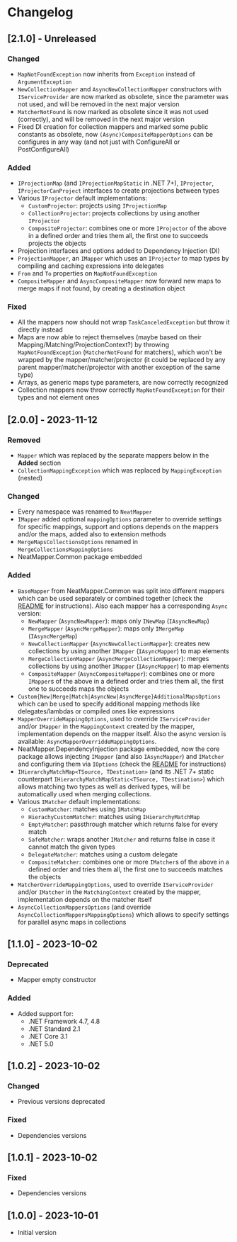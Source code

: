 # Changelog

## [2.1.0] - Unreleased

### Changed

- `MapNotFoundException` now inherits from `Exception` instead of `ArgumentException`
- `NewCollectionMapper` and `AsyncNewCollectionMapper` constructors with `IServiceProvider`
are now marked as obsolete, since the parameter was not used, and will be removed in the next major version
- `MatcherNotFound` is now marked as obsolete since it was not used (correctly), and will be removed in the next major version
- Fixed DI creation for collection mappers and marked some public constants as obsolete, now `(Async)CompositeMapperOptions`
can be configures in any way (and not just with ConfigureAll or PostConfigureAll)

### Added

- `IProjectionMap` (and `IProjectionMapStatic` in .NET 7+), `IProjector`, `IProjectorCanProject`
interfaces to create projections between types
- Various `IProjector` default implementations:
   - `CustomProjector`: projects using `IProjectionMap`
   - `CollectionProjector`: projects collections by using another `IProjector`
   - `CompositeProjector`: combines one or more `IProjector` of the above in a defined order and tries them all,
the first one to succeeds projects the objects
- Projection interfaces and options added to Dependency Injection (DI)
- `ProjectionMapper`, an `IMapper` which uses an `IProjector` to map types by compiling and caching expressions into delegates
- `From` and `To` properties on `MapNotFoundException`
- `CompositeMapper` and `AsyncCompositeMapper` now forward new maps to merge maps if not found, by creating a destination object

### Fixed

- All the mappers now should not wrap `TaskCanceledException` but throw it directly instead
- Maps are now able to reject themselves (maybe based on their Mapping/Matching/ProjectionContext?)
by throwing `MapNotFoundException` (`MatcherNotFound` for matchers), which won't be wrapped by
the mapper/matcher/projector (it could be replaced by any parent mapper/matcher/projector with
another exception of the same type)
- Arrays, as generic maps type parameters, are now correctly recognized
- Collection mappers now throw correctly `MapNotFoundException` for their types and not element ones

## [2.0.0] - 2023-11-12

### Removed

- `Mapper` which was replaced by the separate mappers below in the **Added** section
- `CollectionMappingException` which was replaced by `MappingException` (nested)

### Changed

- Every namespace was renamed to `NeatMapper`
- `IMapper` added optional `mappingOptions` parameter to override settings for specific mappings,
support and options depends on the mappers and/or the maps, added also to extension methods
- `MergeMapsCollectionsOptions` renamed in `MergeCollectionsMappingOptions`
- NeatMapper.Common package embedded

### Added

- `BaseMapper` from NeatMapper.Common was split into different mappers which can be used separately 
or combined together (check the [README](https://github.com/Xriuk/NeatMapper/blob/main/src/NeatMapper/README.md)
for instructions). Also each mapper has a corresponding `Async` version:
   - `NewMapper` (`AsyncNewMapper`): maps only `INewMap` (`IAsyncNewMap`)
   - `MergeMapper` (`AsyncMergeMapper`): maps only `IMergeMap` (`IAsyncMergeMap`)
   - `NewCollectionMapper` (`AsyncNewCollectionMapper`): creates new collections
by using another `IMapper` (`IAsyncMapper`) to map elements
   - `MergeCollectionMapper` (`AsyncMergeCollectionMapper`): merges collections
by using another `IMapper` (`IAsyncMapper`) to map elements
   - `CompositeMapper` (`AsyncCompositeMapper`): combines one or more `IMapper`s of the above
in a defined order and tries them all, the first one to succeeds maps the objects
- `Custom{New|Merge|Match|AsyncNew|AsyncMerge}AdditionalMapsOptions` which can be used
to specify additional mapping methods like delegates/lambdas or compiled ones like expressions
- `MapperOverrideMappingOptions`, used to override `IServiceProvider` and/or `IMapper`
in the `MappingContext` created by the mapper, implementation depends on the mapper itself.
Also the async version is available: `AsyncMapperOverriddeMappingOptions`.
- NeatMapper.DependencyInjection package embedded, now the core package allows injecting
`IMapper` (and also `IAsyncMapper`) and `IMatcher` and configuring them via `IOptions`
(check the [README](https://github.com/Xriuk/NeatMapper/blob/main/src/NeatMapper/README.md)
for instructions)
- `IHierarchyMatchMap<TSource, TDestination>` (and its .NET 7+ static counterpart
`IHierarchyMatchMapStatic<TSource, TDestination>`) which allows matching two types
as well as derived types, will be automatically used when merging collections.
- Various `IMatcher` default implementations:
   - `CustomMatcher`: matches using `IMatchMap`
   - `HierachyCustomMatcher`: matches using `IHierarchyMatchMap`
   - `EmptyMatcher`: passthrough matcher which returns false for every match
   - `SafeMatcher`: wraps another `IMatcher` and returns false in case it cannot match the given types
   - `DelegateMatcher`: matches using a custom delegate
   - `CompositeMatcher`: combines one or more `IMatcher`s of the above in a defined order
and tries them all, the first one to succeeds matches the objects
- `MatcherOverrideMappingOptions`, used to override `IServiceProvider` and/or `IMatcher`
in the `MatchingContext` created by the mapper, implementation depends on the matcher itself
- `AsyncCollectionMappersOptions` (and override `AsyncCollectionMappersMappingOptions`)
which allows to specify settings for parallel async maps in collections

## [1.1.0] - 2023-10-02

### Deprecated

- Mapper empty constructor

### Added

- Added support for:
  - .NET Framework 4.7, 4.8
  - .NET Standard 2.1
  - .NET Core 3.1
  - .NET 5.0

## [1.0.2] - 2023-10-02

### Changed

- Previous versions deprecated

### Fixed

- Dependencies versions

## [1.0.1] - 2023-10-02

### Fixed

- Dependencies versions

## [1.0.0] - 2023-10-01

- Initial version